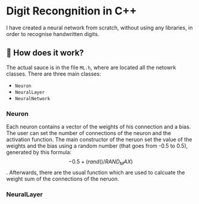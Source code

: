 # Digit Recongnition in C++
I have created a neural network from scratch, without using any libraries, in order to recognise handwritten digits.

## 🥫 How does it work?
The actual sauce is in the file `ML.h`, where are located all the netowrk classes. There are three main classes:
 - `Neuron`
 - `NeuralLayer`
 - `NeuralNetwork`

### Neuron
Each neuron contains a vector of the weights of his connection and a bias. The user can set the number of connections of the neuron and the activation function.
The main constructor of the neruon set the value of the weights and the bias using a random number (that goes from -0.5 to 0.5), generated by this formula: $$-0.5 + (rand() / RAND_MAX)$$. Afterwards, there are the usual function which are used to calcuate the weight sum of the connections of the neruon.

### NeuralLayer
